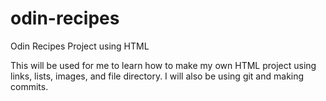 # odin-recipes
Odin Recipes Project using HTML

This will be used for me to learn how to make my own HTML project using links, lists, images, and file directory. I will also be using git and making commits. 